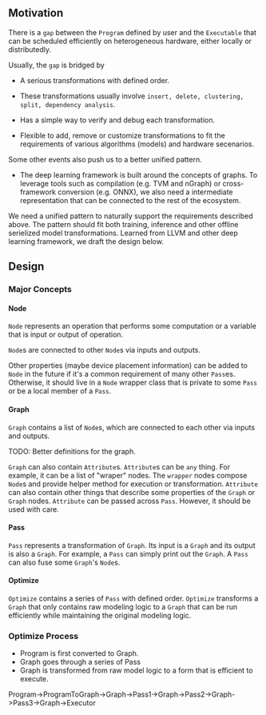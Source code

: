 ## Motivation

There is a ```gap``` between the ```Program``` defined by
user and the ```Executable``` that can be scheduled
efficiently on heterogeneous hardware, either locally
or distributedly.

Usually, the ```gap``` is bridged by

* A serious transformations with defined order.

* These transformations usually involve
```insert, delete, clustering, split, dependency analysis```.

* Has a simple way to verify and debug each transformation.

* Flexible to add, remove or customize transformations to fit
the requirements of various algorithms (models) and hardware secenarios.

Some other events also push us to a better unified pattern.

* The deep learning framework is built around the concepts of graphs.
To leverage tools such as compilation (e.g. TVM and nGraph) or
cross-framework conversion (e.g. ONNX), we also need a intermediate
representation that can be connected to the rest of the ecosystem.


We need a unified pattern to naturally support the requirements
described above. The pattern should fit both training, inference
and other offline serielized model transformations.
Learned from LLVM and other deep learning framework, we draft the
design below.


## Design

### Major Concepts

#### Node

```Node``` represents an operation that performs some computation or
a variable that is input or output of operation.

```Node```s are connected to other ```Node```s via inputs and outputs.

Other properties (maybe device placement information) can be added
to ```Node``` in the future if it's a
common requirement of many other ```Pass```es. Otherwise, it should live
in a ```Node``` wrapper class that is private to some ```Pass``` or be
a local member of a ```Pass```.

#### Graph

```Graph``` contains a list of ```Node```s, which are connected to
each other via inputs and outputs.

TODO: Better definitions for the graph.

```Graph``` can also contain ```Attribute```s. ```Attribute```s
can be ``any`` thing. For example, it can be a list of "wraper"
nodes. The ```wrapper``` nodes compose ```Node```s and provide
helper method for execution or transformation. ```Attribute```
can also contain other things that describe some properties of
the ```Graph``` or ```Graph``` nodes. ```Attribute``` can be passed
across ```Pass```. However, it should be used with care.

#### Pass

```Pass``` represents a transformation of ```Graph```. Its input
is a ```Graph``` and its output is also a ```Graph```. For example,
a ```Pass``` can simply print out the ```Graph```. A ```Pass```
can also fuse some ```Graph```'s ```Node```s.

#### Optimize

```Optimize``` contains a series of ```Pass``` with defined order.
```Optimize``` transforms a ```Graph``` that only contains raw
modeling logic to a ```Graph``` that can be run efficiently while
maintaining the original modeling logic.


### Optimize Process

* Program is first converted to Graph.
* Graph goes through a series of Pass
* Graph is transformed from raw model logic to a
form that is efficient to execute.

Program->ProgramToGraph->Graph->Pass1->Graph->Pass2->Graph->Pass3->Graph->Executor
